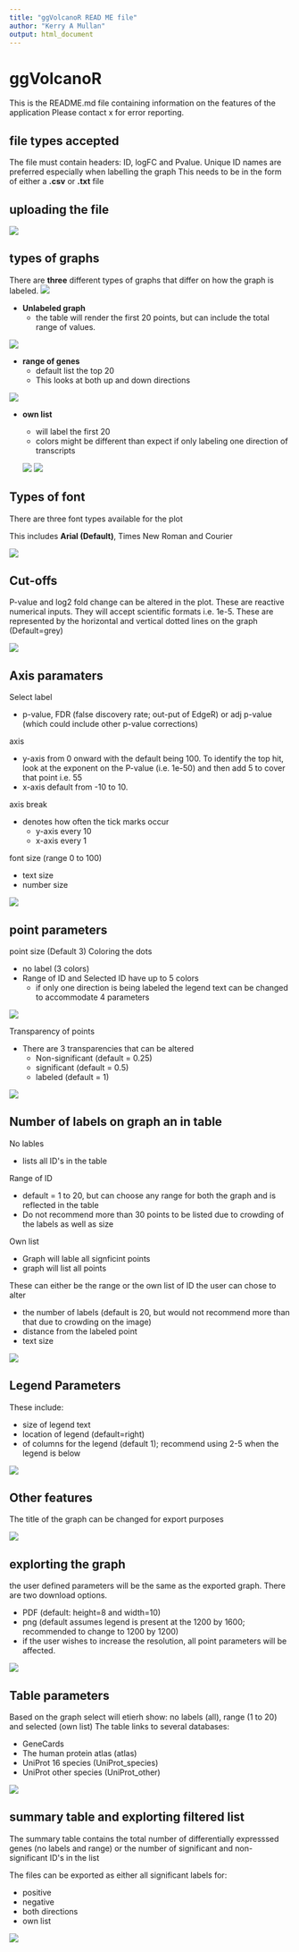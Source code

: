 ```yaml
---
title: "ggVolcanoR READ ME file" 
author: "Kerry A Mullan" 
output: html_document 
---
```


# ggVolcanoR

This is the README.md file containing information on the features of the application
Please contact x for error reporting. 

## file types accepted
The file must contain headers: ID, logFC and Pvalue. 
Unique ID names are preferred especially when labelling the graph
This needs to be in the form of either a **.csv** or **.txt** file

## uploading the file
![](IMAGES/1.uploading.png)

## types of graphs
There are **three** different types of graphs that differ on how the graph is labeled. 
![](MAGES/2.types.png)
* **Unlabeled graph**
  - the table will render the first 20 points, but can include the total range of values. 
  
![](IMAGES/2.Nolabs)
  
* **range of genes** 
  - default list the top 20
  - This looks at both up and down directions

![](IMAGES/2.top20.png)
  
* **own list** 
  - will label the first 20
  - colors might be different than expect if only labeling one direction of transcripts
  
  ![](IMAGES/2.Uploading.png)
  ![](IMAGES/2.Selected.png)
## Types of font
There are three font types available for the plot

This includes **Arial (Default)**, Times New Roman and Courier

![](IMAGES/3.fonts.png)

## Cut-offs
P-value and log2 fold change can be altered in the plot. These are reactive numerical inputs. They will accept scientific formats i.e. 1e-5. 
These are represented by the horizontal and vertical dotted lines on the graph (Default=grey)

![](IMAGES/3.cut-offs.png)

## Axis paramaters
Select label
- p-value, FDR (false discovery rate; out-put of EdgeR) or adj p-value (which could include other p-value corrections)

axis 
- y-axis from 0 onward with the default being 100. To identify the top hit, look at the exponent on the P-value (i.e. 1e-50) and then add 5 to cover that point i.e. 55
- x-axis default from -10 to 10. 

axis break
- denotes how often the tick marks occur 
  - y-axis every 10
  - x-axis every 1

font size (range 0 to 100) 
- text size 
- number size 

![](IMAGES/3.axis-parameters.png)

## point parameters
point size (Default 3)
Coloring the dots
- no label (3 colors)
- Range of ID and Selected ID have up to 5 colors
  - if only one direction is being labeled the legend text can be changed to accommodate 4 parameters

![](IMAGES/3.point-parameters.png)

Transparency of points
- There are 3 transparencies that can be altered
  - Non-significant (default = 0.25)
  - significant (default = 0.5)
  - labeled  (default = 1)

![](IMAGES/3.Transparency.png)

## Number of labels on graph an in table
No lables
- lists all ID's in the table 

Range of ID
- default = 1 to 20, but can choose any range for both the graph and is reflected in the table
- Do not recommend more than 30 points to be listed due to crowding of the labels as well as size

Own list
- Graph will lable all signficint points
- graph will list all points

These can either be the range or the own list of ID
the user can chose to alter
- the number of labels (default is 20, but would not recommend more than that due to crowding on the image)
- distance from the labeled point
- text size 

![](IMAGES/3.lables.png)

## Legend Parameters
These include:
- size of legend text
- location of legend (default=right)
- of columns for the legend (default 1); recommend using 2-5 when the legend is below

![](IMAGES/3.legend.png)

## Other features
The title of the graph can be changed for export purposes

![](IMAGES/3.title.png)

## explorting the graph
the user defined parameters will be the same as the exported graph. 
There are two download options. 
- PDF (default: height=8 and width=10)
- png (default assumes legend is present at the 1200 by 1600; recommended to change to 1200 by 1200)
- if the user wishes to increase the resolution, all point parameters will be affected. 

![](IMAGES/4.explorting.png)

## Table parameters
Based on the graph select will etierh show:  no labels (all), range (1 to 20) and selected (own list)
The table links to several databases:
- GeneCards 
- The human protein atlas (atlas)
- UniProt 16 species (UniProt_species)
- UniProt other species (UniProt_other)

![](IMAGES/5.Table_links.png)

## summary table and explorting filtered list

The summary table contains the total number of differentially expresssed genes (no labels and range) or the number of significant and non-significant ID's in the list

The files can be exported as either all significant labels for:
- positive
- negative
- both directions
- own list

![](IMAGES/5.summary.table.png)
